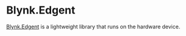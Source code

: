 # Blynk.Edgent

[Blynk.Edgent](../../blynk.edgent/overview.md) is a lightweight library that runs on the hardware device. 

